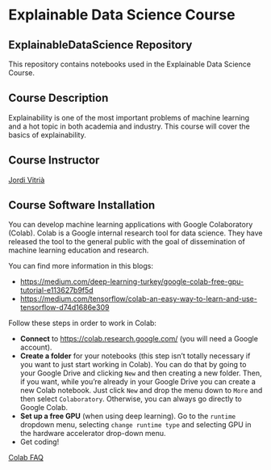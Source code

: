 # Explainable Data Science Course

## ExplainableDataScience Repository

This repository contains notebooks used in the Explainable Data Science Course.

## Course Description

Explainability is one of the most important problems of machine learning and a hot topic in both academia and industry. This course will cover the basics of explainability.

## Course Instructor

[Jordi Vitrià](https://algorismes.github.io/)

## Course Software Installation 

You can develop machine learning applications with Google Colaboratory (Colab). Colab is a Google internal research tool for data science. They have released the tool to the general public with the goal of dissemination of machine learning education and research. 

You can find more information in this blogs: 
+ https://medium.com/deep-learning-turkey/google-colab-free-gpu-tutorial-e113627b9f5d
+ https://medium.com/tensorflow/colab-an-easy-way-to-learn-and-use-tensorflow-d74d1686e309

Follow these steps in order to work in Colab:

+ **Connect** to https://colab.research.google.com/ (you will need a Google account).
+ **Create a folder** for your notebooks (this step isn’t totally necessary if you want to just start working in Colab). You can do that by going to your Google Drive and clicking `New` and then creating a new folder. Then, if you want, while you’re already in your Google Drive you can create a new Colab notebook. Just click `New` and drop the menu down to `More` and then select `Colaboratory`. Otherwise, you can always go directly to Google Colab.
+ **Set up a free GPU** (when using deep learning). Go to the `runtime` dropdown menu, selecting `change runtime type` and selecting GPU in the hardware accelerator drop-down menu.
+ Get coding!

[Colab FAQ](https://research.google.com/colaboratory/faq.html)

